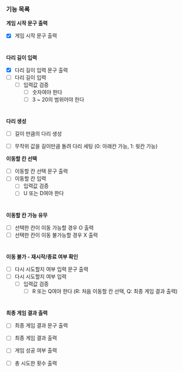 ### 기능 목록 
**게임 시작 문구 출력**
- [x] 게임 시작 문구 출력
#
  
**다리 길이 입력**
- [x] 다리 길이 입력 문구 출력
- [ ] 다리 길이 입력
  - [ ] 입력값 검증
    - [ ] 숫자여야 한다
    - [ ] 3 ~ 20의 범위어야 한다
 #
 
**다리 생성**
- [ ] 길이 만큼의 다리 생성
- [ ] 무작위 값을 길이만큼 돌려 다리 세팅 (0: 아래칸 가능, 1: 윗칸 가능)


**이동할 칸 선택**
- [ ] 이동할 칸 선택 문구 출력
- [ ] 이동할 칸 입력
   - [ ] 입력값 검증
    - [ ] U 또는 D여야 한다
# 
**이동할 칸 가능 유무**
- [ ] 선택한 칸이 이동 가능할 경우 O 출력
- [ ] 선택한 칸이 이동 불가능할 경우 X 출력
#

**이동 불가 - 재시작/종료 여부 확인**
- [ ] 다시 시도할지 여부 입력 문구 출력
- [ ] 다시 시도할지 여부 입력
  - [ ] 입력값 검증
    - [ ] R 또는 Q여야 한다 (R: 처음 이동할 칸 선택, Q: 최종 게임 결과 출력)
#
**최종 게임 결과 출력**
- [ ] 최종 게임 결과 문구 출력
- [ ] 최종 게임 결과 출력
- [ ] 게임 성공 여부 출력
- [ ] 총 시도한 횟수 출력


